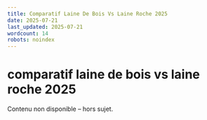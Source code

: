 ```yaml
---
title: Comparatif Laine De Bois Vs Laine Roche 2025
date: 2025-07-21
last_updated: 2025-07-21
wordcount: 14
robots: noindex
---
```


# comparatif laine de bois vs laine roche 2025

Contenu non disponible – hors sujet.
